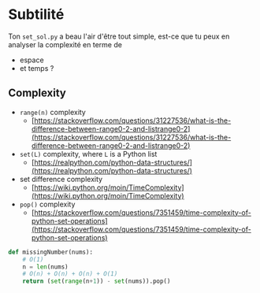 # Subtilité
Ton `set_sol.py` a beau l'air d'être tout simple, est-ce que tu peux en analyser la complexité en terme de
- espace
- et temps ?

## Complexity
- `range(n)` complexity
  - [https://stackoverflow.com/questions/31227536/what-is-the-difference-between-range0-2-and-listrange0-2](https://stackoverflow.com/questions/31227536/what-is-the-difference-between-range0-2-and-listrange0-2)
- `set(L)` complexity, where `L` is a Python list
  - [https://realpython.com/python-data-structures/](https://realpython.com/python-data-structures/)
- set difference complexity
  - [https://wiki.python.org/moin/TimeComplexity](https://wiki.python.org/moin/TimeComplexity)
- `pop()` complexity
  - [https://stackoverflow.com/questions/7351459/time-complexity-of-python-set-operations](https://stackoverflow.com/questions/7351459/time-complexity-of-python-set-operations)

```python
def missingNumber(nums):
    # O(1)
    n = len(nums)
    # O(n) + O(n) + O(n) + O(1)
    return (set(range(n+1)) - set(nums)).pop()
```
